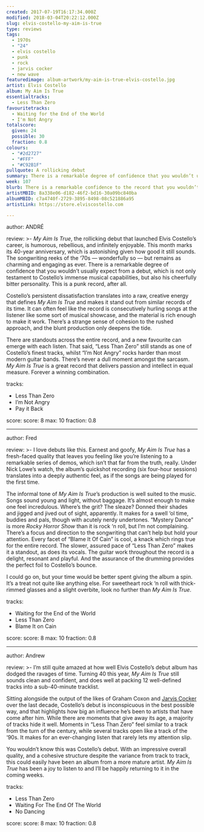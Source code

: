 ```yaml
---
created: 2017-07-19T16:17:34.000Z
modified: 2018-03-04T20:22:12.000Z
slug: elvis-costello-my-aim-is-true
type: reviews
tags:
  - 1970s
  - "24"
  - elvis costello
  - punk
  - rock
  - jarvis cocker
  - new wave
featuredimage: album-artwork/my-aim-is-true-elvis-costello.jpg
artist: Elvis Costello
album: My Aim Is True
essentialtracks:
  - Less Than Zero
favouritetracks:
  - Waiting for the End of the World
  - I'm Not Angry
totalscore:
  given: 24
  possible: 30
  fraction: 0.8
colours:
  - "#2d2727"
  - "#FFF"
  - "#C92B1F"
pullquote: A rollicking debut
summary: There is a remarkable degree of confidence that you wouldn’t usually expect from a debut, which is not only testament to Costello’s immense musical capabilities, but also his cheerfully bitter personality. This is a punk record, after all.
week: 107
blurb: There is a remarkable confidence to the record that you wouldn’t usually expect from a debut, which is a testament to Costello’s immense musical capabilities. 
artistMBID: 8a338e06-d182-46f2-bd16-30a09bc840ba
albumMBID: c7a4740f-2729-3895-8498-08c521886a95
artistLink: https://store.elviscostello.com

---
```


author: ANDRÉ

review: >-
  *My Aim Is True*, the rollicking debut that launched Elvis Costello’s career, is humorous, rebellious, and infinitely enjoyable. This month marks its 40-year anniversary, which is astonishing given how good it still sounds. The songwriting reeks of the ‘70s — wonderfully so — but remains as charming and engaging as ever. There is a remarkable degree of confidence that you wouldn’t usually expect from a debut, which is not only testament to Costello’s immense musical capabilities, but also his cheerfully bitter personality. This is a punk record, after all. 
  
  Costello’s persistent dissatisfaction translates into a raw, creative energy that defines *My Aim Is True* and makes it stand out from similar records of its time. It can often feel like the record is consecutively hurling songs at the listener like some sort of musical showcase, and the material is rich enough to make it work. There’s a strange sense of cohesion to the rushed approach, and the blunt production only deepens the tide. 
  
  There are standouts across the entire record, and a new favourite can emerge with each listen. That said, “Less Than Zero” still stands as one of Costello’s finest tracks, whilst “I’m Not Angry” rocks harder than most modern guitar bands. There’s never a dull moment amongst the sarcasm. *My Aim Is True* is a great record that delivers passion and intellect in equal measure. Forever a winning combination.

tracks:
  - Less Than Zero
  - ­I’m Not Angry
  - ­Pay it Back

score:
  score: 8
  max: 10
  fraction: 0.8

---
author: Fred

review: >-
  I love debuts like this. Earnest and goofy, *My Aim Is True* has a fresh-faced quality that leaves you feeling like you’re listening to a remarkable series of demos, which isn’t that far from the truth, really. Under Nick Lowe’s watch, the album’s quickshot recording (six four-hour sessions) translates into a deeply authentic feel, as if the songs are being played for the first time. 
  
  The informal tone of *My Aim Is True*’s production is well suited to the music. Songs sound young and light, without baggage. It’s almost enough to make one feel incredulous. Where’s the grit? The sleaze? Donned their shades and jigged and jived out of sight, apparently. It makes for a swell ‘ol time, buddies and pals, though with acutely nerdy undertones. “Mystery Dance” is more *Rocky Horror Show* than it is rock ‘n roll, but I’m not complaining. There’s a focus and direction to the songwriting that can’t help but hold your attention. Every facet of “Blame It Of Cain” is cool, a knack which rings true for the entire record. The slower, assured pace of “Less Than Zero” makes it a standout, as does its vocals. The guitar work throughout the record is a delight, resonant and playful. And the assurance of the drumming provides the perfect foil to Costello’s bounce. 
  
  I could go on, but your time would be better spent giving the album a spin. It’s a treat not quite like anything else. For sweetheart rock ‘n roll with thick-rimmed glasses and a slight overbite, look no further than *My Aim Is True*.

tracks:
  - Waiting for the End of the World
  - ­Less Than Zero
  - ­Blame It on Cain

score:
  score: 8
  max: 10
  fraction: 0.8

---
author: Andrew

review: >-
  I’m still quite amazed at how well Elvis Costello’s debut album has dodged the ravages of time. Turning 40 this year, *My Aim Is True* still sounds clean and confident, and does well at packing 12 well-defined tracks into a sub-40-minute tracklist. 
  
  Sitting alongside the output of the likes of Graham Coxon and [Jarvis Cocker](/reviews/jarvis-cocker-jarvis/) over the last decade, Costello’s debut is inconspicuous in the best possible way, and that highlights how big an influence he’s been to artists that have come after him. While there are moments that give away its age, a majority of tracks hide it well. Moments in “Less Than Zero” feel similar to a track from the turn of the century, while several tracks open like a track of the ‘90s. It makes for an ever-changing listen that rarely lets my attention slip. 
  
  You wouldn’t know this was Costello’s debut. With an impressive overall quality, and a cohesive structure despite the variance from track to track, this could easily have been an album from a more mature artist. *My Aim Is True* has been a joy to listen to and I’ll be happily returning to it in the coming weeks.

tracks:
  - Less Than Zero
  - ­Waiting For The End Of The World
  - ­No Dancing

score:
  score: 8
  max: 10
  fraction: 0.8
